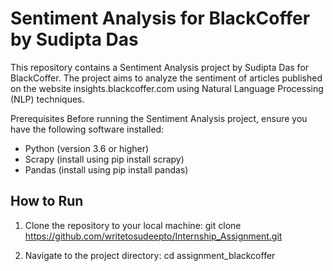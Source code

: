 # Sentiment Analysis for BlackCoffer by Sudipta Das


This repository contains a Sentiment Analysis project by Sudipta Das for BlackCoffer. 
The project aims to analyze the sentiment of articles published on the 
website insights.blackcoffer.com using Natural Language Processing (NLP) techniques.


Prerequisites
Before running the Sentiment Analysis project, ensure you have the following software installed:

* Python (version 3.6 or higher)
* Scrapy (install using pip install scrapy)
* Pandas (install using pip install pandas)

## How to Run

1. Clone the repository to your local machine:
   git clone https://github.com/writetosudeepto/Internship_Assignment.git

2. Navigate to the project directory:
   cd assignment_blackcoffer

